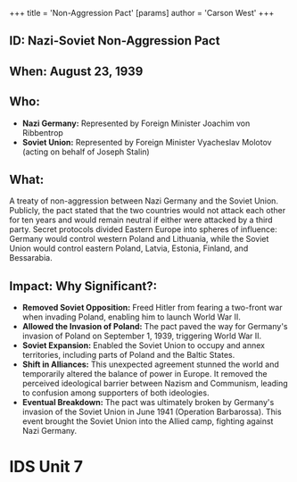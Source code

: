 +++
 title = 'Non-Aggression Pact'
[params]
	author = 'Carson West'
+++
## ID: Nazi-Soviet Non-Aggression Pact

## When: August 23, 1939

## Who:
* **Nazi Germany:** Represented by Foreign Minister Joachim von Ribbentrop
* **Soviet Union:** Represented by Foreign Minister Vyacheslav Molotov (acting on behalf of Joseph Stalin)

## What:

A treaty of non-aggression between Nazi Germany and the Soviet Union. Publicly, the pact stated that the two countries would not attack each other for ten years and would remain neutral if either were attacked by a third party. Secret protocols divided Eastern Europe into spheres of influence: Germany would control western Poland and Lithuania, while the Soviet Union would control eastern Poland, Latvia, Estonia, Finland, and Bessarabia.

## Impact: Why Significant?:

* **Removed Soviet Opposition:** Freed Hitler from fearing a two-front war when invading Poland, enabling him to launch World War II.
* **Allowed the Invasion of Poland:** The pact paved the way for Germany's invasion of Poland on September 1, 1939, triggering World War II.
* **Soviet Expansion:** Enabled the Soviet Union to occupy and annex territories, including parts of Poland and the Baltic States.
* **Shift in Alliances:** This unexpected agreement stunned the world and temporarily altered the balance of power in Europe. It removed the perceived ideological barrier between Nazism and Communism, leading to confusion among supporters of both ideologies.
* **Eventual Breakdown:** The pact was ultimately broken by Germany's invasion of the Soviet Union in June 1941 (Operation Barbarossa). This event brought the Soviet Union into the Allied camp, fighting against Nazi Germany.

# IDS Unit 7